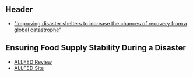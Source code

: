 <!-- TITLE: Improving Disaster Survival and Recovery -->
<!-- SUBTITLE: A quick summary of Refuges -->

## Header

* ["Improving disaster shelters to increase the chances of recovery from a global catastrophe"](http://effective-altruism.com/ea/5r/improving_disaster_shelters_to_increase_the/)

## Ensuring Food Supply Stability During a Disaster

* [ALLFED Review](http://effective-altruism.com/ea/1hq/how_you_can_save_expected_lives_for_020400_each/)
* [ALLFED Site](http://allfed.info/)
